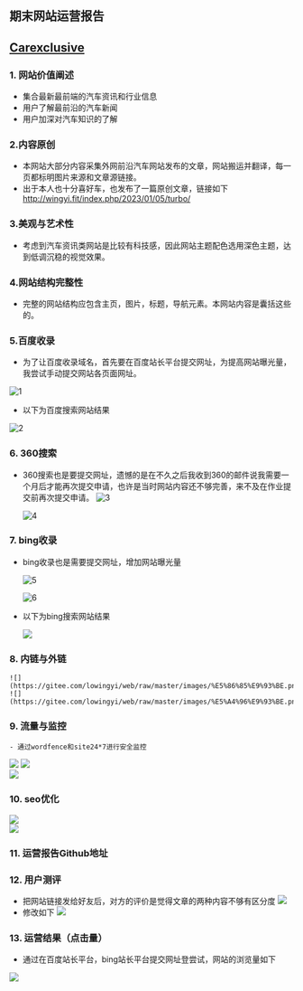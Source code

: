 ## 期末网站运营报告

## [Carexclusive](http://wingyi.fit/)

###  1. 网站价值阐述
   
- 集合最新最前端的汽车资讯和行业信息
- 用户了解最前沿的汽车新闻
- 用户加深对汽车知识的了解

### 2.内容原创

 - 本网站大部分内容采集外网前沿汽车网站发布的文章，网站搬运并翻译，每一页都标明图片来源和文章源链接。
 - 出于本人也十分喜好车，也发布了一篇原创文章，链接如下
    http://wingyi.fit/index.php/2023/01/05/turbo/

### 3.美观与艺术性
 - 考虑到汽车资讯类网站是比较有科技感，因此网站主题配色选用深色主题，达到低调沉稳的视觉效果。


### 4.网站结构完整性
 - 完整的网站结构应包含主页，图片，标题，导航元素。本网站内容是囊括这些的。

### 5.百度收录
 - 为了让百度收录域名，首先要在百度站长平台提交网址，为提高网站曝光量，我尝试手动提交网站各页面网址。

  ![1](https://gitee.com/lowingyi/web/raw/master/images/%E7%99%BE%E5%BA%A6%E7%BD%91%E5%9D%80%E6%89%8B%E5%8A%A8%E6%8F%90%E4%BA%A4.png)   

 - 以下为百度搜索网站结果

  ![2](https://gitee.com/lowingyi/web/raw/master/images/%E7%99%BE%E5%BA%A6%E6%94%B6%E5%BD%95.png)  

### 6. 360搜索
 - 360搜索也是要提交网址，遗憾的是在不久之后我收到360的邮件说我需要一个月后才能再次提交申请，也许是当时网站内容还不够完善，来不及在作业提交前再次提交申请。
     ![3](https://gitee.com/lowingyi/web/raw/master/images/360%E6%8F%90%E4%BA%A4.png) 
 
     ![4](https://gitee.com/lowingyi/web/raw/master/images/360%E6%94%B6%E5%BD%95%E5%A4%B1%E8%B4%A5.jpg)  

### 7. bing收录
 - bing收录也是需要提交网址，增加网站曝光量

      ![5](https://gitee.com/lowingyi/web/raw/master/images/bing%E7%BD%91%E5%9D%80%E6%8F%90%E4%BA%A4.png) 
 
      ![6](https://gitee.com/lowingyi/web/raw/master/images/bing%E7%BD%91%E5%9D%80%E6%89%8B%E5%8A%A8%E6%8F%90%E4%BA%A4.png) 
 
 - 以下为bing搜索网站结果

     ![](https://gitee.com/lowingyi/web/raw/master/images/bing%E6%94%B6%E5%BD%95.png)

### 8. 内链与外链

    ![](https://gitee.com/lowingyi/web/raw/master/images/%E5%86%85%E9%93%BE.png)  
    ![](https://gitee.com/lowingyi/web/raw/master/images/%E5%A4%96%E9%93%BE.png)  


### 9. 流量与监控
    - 通过wordfence和site24*7进行安全监控
![](https://gitee.com/lowingyi/web/raw/master/images/Wordfence1.png)
![](https://gitee.com/lowingyi/web/raw/master/images/Wordfence.jpg)  
![](https://gitee.com/lowingyi/web/raw/master/images/%E7%9B%91%E6%8E%A7.png)  

### 10. seo优化

![](https://gitee.com/lowingyi/web/raw/master/images/seo.png)  
![](https://gitee.com/lowingyi/web/raw/master/images/seo%E4%BC%98%E5%8C%96.png)  


### 11. 运营报告Github地址


### 12. 用户测评
 - 把网站链接发给好友后，对方的评价是觉得文章的两种内容不够有区分度
 ![](https://gitee.com/lowingyi/web/raw/master/images/%E7%94%A8%E6%88%B7%E6%B5%8B%E8%AF%84.jpg)
 - 修改如下
 ![](https://gitee.com/lowingyi/web/raw/master/images/%E6%9B%B4%E6%94%B9.png)

### 13. 运营结果（点击量）
  - 通过在百度站长平台，bing站长平台提交网址登尝试，网站的浏览量如下

![](https://gitee.com/lowingyi/web/raw/master/images/%E6%B5%8F%E8%A7%88%E9%87%8F.png) 
